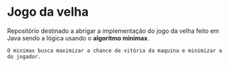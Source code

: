 # Jogo da velha

Repositório destinado a abrigar a implementação do jogo da velha feito em Java sendo a lógica usando o **algoritmo minimax**.

	O minimax busca maximizar a chance de vitória da maquina e minimizar a do jogador.
	

	
